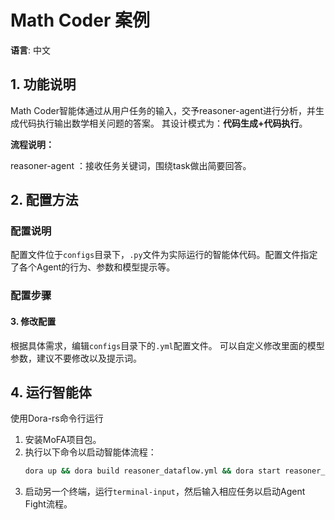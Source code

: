 # Math Coder 案例

**语言**: 中文

## 1. 功能说明

Math Coder智能体通过从用户任务的输入，交予reasoner-agent进行分析，并生成代码执行输出数学相关问题的答案。
其设计模式为：**代码生成+代码执行**。

**流程说明：**

reasoner-agent ：接收任务关键词，围绕task做出简要回答。


## 2. 配置方法

### 配置说明

配置文件位于`configs`目录下，`.py`文件为实际运行的智能体代码。配置文件指定了各个Agent的行为、参数和模型提示等。

### 配置步骤


#### 3. 修改配置

根据具体需求，编辑`configs`目录下的`.yml`配置文件。
可以自定义修改里面的模型参数，建议不要修改以及提示词。


## 4. 运行智能体

使用Dora-rs命令行运行

1. 安装MoFA项目包。
2. 执行以下命令以启动智能体流程：
   ```bash
   dora up && dora build reasoner_dataflow.yml && dora start reasoner_dataflow.yml --attach
   ```
3. 启动另一个终端，运行`terminal-input`，然后输入相应任务以启动Agent Fight流程。

                                                                                                                                                